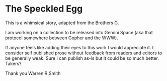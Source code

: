 # The Speckled Egg

This is a whimsical story, adapted from the Brothers G.

I am working on a collection to be released into Gemini Space (aka that protocol somewhere between Gopher and the WWW).

If anyone feels like adding their eyes to this work I would appreciate it. I consider self published prose without feedback from readers and editors to be generally weak. Sure I can publish as-is but it could be so much better. Takers?

Thank you
Warren R.Smith



